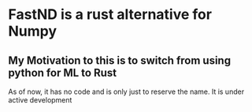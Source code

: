 # FastND is a rust alternative for Numpy

## My Motivation to this is to switch from using python for ML to Rust

As of now, it has no code and is only just to reserve the name.
It is under active development
